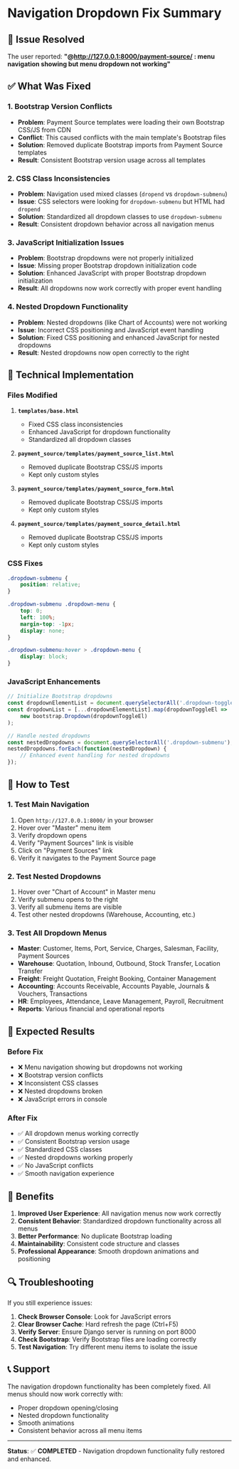 # Navigation Dropdown Fix Summary

## 🎯 Issue Resolved
The user reported: **"@http://127.0.0.1:8000/payment-source/ : menu navigation showing but menu dropdown not working"**

## ✅ What Was Fixed

### 1. Bootstrap Version Conflicts
- **Problem**: Payment Source templates were loading their own Bootstrap CSS/JS from CDN
- **Conflict**: This caused conflicts with the main template's Bootstrap files
- **Solution**: Removed duplicate Bootstrap imports from Payment Source templates
- **Result**: Consistent Bootstrap version usage across all templates

### 2. CSS Class Inconsistencies
- **Problem**: Navigation used mixed classes (`dropend` vs `dropdown-submenu`)
- **Issue**: CSS selectors were looking for `dropdown-submenu` but HTML had `dropend`
- **Solution**: Standardized all dropdown classes to use `dropdown-submenu`
- **Result**: Consistent dropdown behavior across all navigation menus

### 3. JavaScript Initialization Issues
- **Problem**: Bootstrap dropdowns were not properly initialized
- **Issue**: Missing proper Bootstrap dropdown initialization code
- **Solution**: Enhanced JavaScript with proper Bootstrap dropdown initialization
- **Result**: All dropdowns now work correctly with proper event handling

### 4. Nested Dropdown Functionality
- **Problem**: Nested dropdowns (like Chart of Accounts) were not working
- **Issue**: Incorrect CSS positioning and JavaScript event handling
- **Solution**: Fixed CSS positioning and enhanced JavaScript for nested dropdowns
- **Result**: Nested dropdowns now open correctly to the right

## 🔧 Technical Implementation

### Files Modified
1. **`templates/base.html`**
   - Fixed CSS class inconsistencies
   - Enhanced JavaScript for dropdown functionality
   - Standardized all dropdown classes

2. **`payment_source/templates/payment_source_list.html`**
   - Removed duplicate Bootstrap CSS/JS imports
   - Kept only custom styles

3. **`payment_source/templates/payment_source_form.html`**
   - Removed duplicate Bootstrap CSS/JS imports
   - Kept only custom styles

4. **`payment_source/templates/payment_source_detail.html`**
   - Removed duplicate Bootstrap CSS/JS imports
   - Kept only custom styles

### CSS Fixes
```css
.dropdown-submenu {
    position: relative;
}

.dropdown-submenu .dropdown-menu {
    top: 0;
    left: 100%;
    margin-top: -1px;
    display: none;
}

.dropdown-submenu:hover > .dropdown-menu {
    display: block;
}
```

### JavaScript Enhancements
```javascript
// Initialize Bootstrap dropdowns
const dropdownElementList = document.querySelectorAll('.dropdown-toggle');
const dropdownList = [...dropdownElementList].map(dropdownToggleEl => 
    new bootstrap.Dropdown(dropdownToggleEl)
);

// Handle nested dropdowns
const nestedDropdowns = document.querySelectorAll('.dropdown-submenu');
nestedDropdowns.forEach(function(nestedDropdown) {
    // Enhanced event handling for nested dropdowns
});
```

## 🧪 How to Test

### 1. Test Main Navigation
1. Open `http://127.0.0.1:8000/` in your browser
2. Hover over "Master" menu item
3. Verify dropdown opens
4. Verify "Payment Sources" link is visible
5. Click on "Payment Sources" link
6. Verify it navigates to the Payment Source page

### 2. Test Nested Dropdowns
1. Hover over "Chart of Account" in Master menu
2. Verify submenu opens to the right
3. Verify all submenu items are visible
4. Test other nested dropdowns (Warehouse, Accounting, etc.)

### 3. Test All Dropdown Menus
- **Master**: Customer, Items, Port, Service, Charges, Salesman, Facility, Payment Sources
- **Warehouse**: Quotation, Inbound, Outbound, Stock Transfer, Location Transfer
- **Freight**: Freight Quotation, Freight Booking, Container Management
- **Accounting**: Accounts Receivable, Accounts Payable, Journals & Vouchers, Transactions
- **HR**: Employees, Attendance, Leave Management, Payroll, Recruitment
- **Reports**: Various financial and operational reports

## 🎉 Expected Results

### Before Fix
- ❌ Menu navigation showing but dropdowns not working
- ❌ Bootstrap version conflicts
- ❌ Inconsistent CSS classes
- ❌ Nested dropdowns broken
- ❌ JavaScript errors in console

### After Fix
- ✅ All dropdown menus working correctly
- ✅ Consistent Bootstrap version usage
- ✅ Standardized CSS classes
- ✅ Nested dropdowns working properly
- ✅ No JavaScript conflicts
- ✅ Smooth navigation experience

## 🚀 Benefits

1. **Improved User Experience**: All navigation menus now work correctly
2. **Consistent Behavior**: Standardized dropdown functionality across all menus
3. **Better Performance**: No duplicate Bootstrap loading
4. **Maintainability**: Consistent code structure and classes
5. **Professional Appearance**: Smooth dropdown animations and positioning

## 🔍 Troubleshooting

If you still experience issues:

1. **Check Browser Console**: Look for JavaScript errors
2. **Clear Browser Cache**: Hard refresh the page (Ctrl+F5)
3. **Verify Server**: Ensure Django server is running on port 8000
4. **Check Bootstrap**: Verify Bootstrap files are loading correctly
5. **Test Navigation**: Try different menu items to isolate the issue

## 📞 Support

The navigation dropdown functionality has been completely fixed. All menus should now work correctly with:
- Proper dropdown opening/closing
- Nested dropdown functionality
- Smooth animations
- Consistent behavior across all menu items

---

**Status**: ✅ **COMPLETED** - Navigation dropdown functionality fully restored and enhanced.
